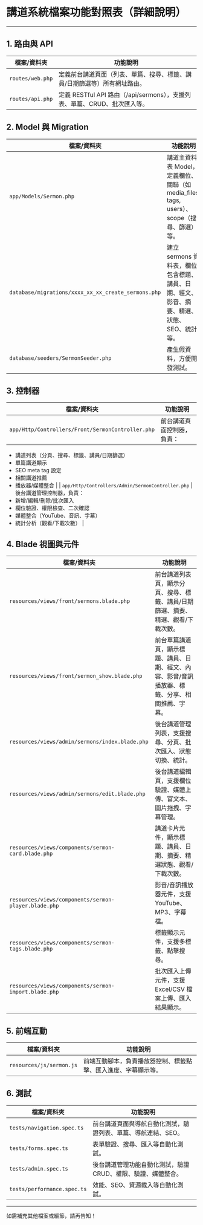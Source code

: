 # 講道系統檔案功能對照表（詳細說明）

---

## 1. 路由與 API
| 檔案/資料夾 | 功能說明 |
|---|---|
| `routes/web.php` | 定義前台講道頁面（列表、單篇、搜尋、標籤、講員/日期篩選等）所有網址路由。 |
| `routes/api.php` | 定義 RESTful API 路由（/api/sermons），支援列表、單篇、CRUD、批次匯入等。 |

## 2. Model 與 Migration
| 檔案/資料夾 | 功能說明 |
|---|---|
| `app/Models/Sermon.php` | 講道主資料表 Model，定義欄位、關聯（如 media_files, tags, users）、scope（搜尋、篩選）等。 |
| `database/migrations/xxxx_xx_xx_create_sermons.php` | 建立 sermons 資料表，欄位包含標題、講員、日期、經文、影音、摘要、精選、狀態、SEO、統計等。 |
| `database/seeders/SermonSeeder.php` | 產生假資料，方便開發測試。 |

## 3. 控制器
| 檔案/資料夾 | 功能說明 |
|---|---|
| `app/Http/Controllers/Front/SermonController.php` | 前台講道頁面控制器，負責：
- 講道列表（分頁、搜尋、標籤、講員/日期篩選）
- 單篇講道顯示
- SEO meta tag 設定
- 相關講道推薦
- 播放器/媒體整合
|
| `app/Http/Controllers/Admin/SermonController.php` | 後台講道管理控制器，負責：
- 新增/編輯/刪除/批次匯入
- 欄位驗證、權限檢查、二次確認
- 媒體整合（YouTube、音訊、字幕）
- 統計分析（觀看/下載次數）
|

## 4. Blade 視圖與元件
| 檔案/資料夾 | 功能說明 |
|---|---|
| `resources/views/front/sermons.blade.php` | 前台講道列表頁，顯示分頁、搜尋、標籤、講員/日期篩選、摘要、精選、觀看/下載次數。 |
| `resources/views/front/sermon_show.blade.php` | 前台單篇講道頁，顯示標題、講員、日期、經文、內容、影音/音訊播放器、標籤、分享、相關推薦、字幕。 |
| `resources/views/admin/sermons/index.blade.php` | 後台講道管理列表，支援搜尋、分頁、批次匯入、狀態切換、統計。 |
| `resources/views/admin/sermons/edit.blade.php` | 後台講道編輯頁，支援欄位驗證、媒體上傳、富文本、圖片拖拽、字幕管理。 |
| `resources/views/components/sermon-card.blade.php` | 講道卡片元件，顯示標題、講員、日期、摘要、精選狀態、觀看/下載次數。 |
| `resources/views/components/sermon-player.blade.php` | 影音/音訊播放器元件，支援 YouTube、MP3、字幕檔。 |
| `resources/views/components/sermon-tags.blade.php` | 標籤顯示元件，支援多標籤、點擊搜尋。 |
| `resources/views/components/sermon-import.blade.php` | 批次匯入上傳元件，支援 Excel/CSV 檔案上傳、匯入結果顯示。 |

## 5. 前端互動
| 檔案/資料夾 | 功能說明 |
|---|---|
| `resources/js/sermon.js` | 前端互動腳本，負責播放器控制、標籤點擊、匯入進度、字幕顯示等。 |

## 6. 測試
| 檔案/資料夾 | 功能說明 |
|---|---|
| `tests/navigation.spec.ts` | 前台講道頁面與導航自動化測試，驗證列表、單篇、導航連結、SEO。 |
| `tests/forms.spec.ts` | 表單驗證、搜尋、匯入等自動化測試。 |
| `tests/admin.spec.ts` | 後台講道管理功能自動化測試，驗證 CRUD、權限、驗證、媒體整合。 |
| `tests/performance.spec.ts` | 效能、SEO、資源載入等自動化測試。 |

---

如需補充其他檔案或細節，請再告知！
